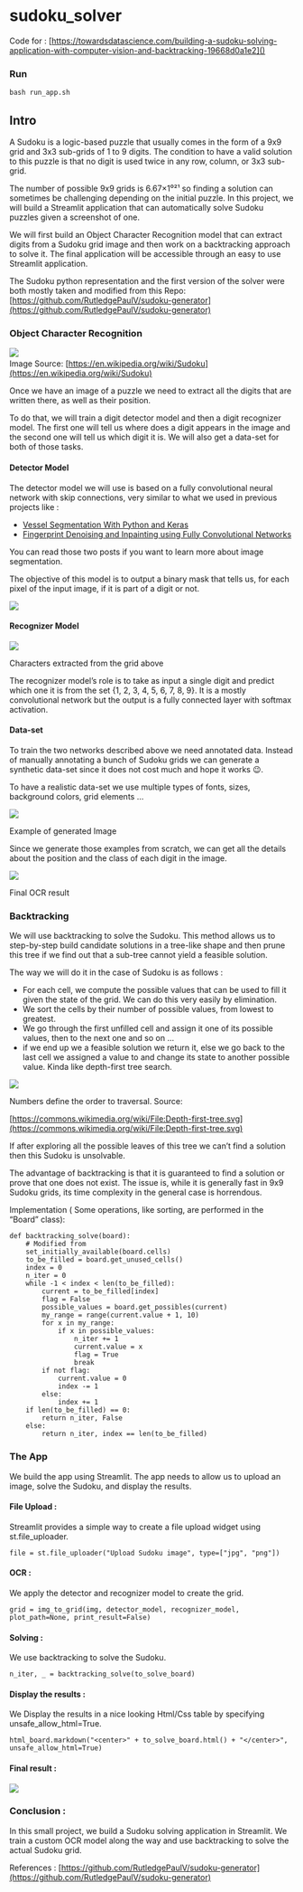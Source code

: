 # sudoku_solver
Code for : [https://towardsdatascience.com/building-a-sudoku-solving-application-with-computer-vision-and-backtracking-19668d0a1e2]()

### Run
```
bash run_app.sh
```

## Intro

A Sudoku is a logic-based puzzle that usually comes in the form of a 9x9 grid
and 3x3 sub-grids of 1 to 9 digits. The condition to have a valid solution to
this puzzle is that no digit is used twice in any row, column, or 3x3 sub-grid.

The number of possible 9x9 grids is 6.67×1⁰²¹ so finding a solution can
sometimes be challenging depending on the initial puzzle. In this project, we
will build a Streamlit application that can automatically solve Sudoku puzzles
given a screenshot of one.

We will first build an Object Character Recognition model that can extract
digits from a Sudoku grid image and then work on a backtracking approach to
solve it. The final application will be accessible through an easy to use
Streamlit application.

The Sudoku python representation and the first version of the solver were both
mostly taken and modified from this Repo:
[https://github.com/RutledgePaulV/sudoku-generator](https://github.com/RutledgePaulV/sudoku-generator)

### Object Character Recognition

![](https://cdn-images-1.medium.com/max/800/1*-oZUiyeOi3y-qYChxuxtGQ.png)
<span class="figcaption_hack">  
Image Source:
[https://en.wikipedia.org/wiki/Sudoku](https://en.wikipedia.org/wiki/Sudoku)</span>

Once we have an image of a puzzle we need to extract all the digits that are
written there, as well as their position.

To do that, we will train a digit detector model and then a digit recognizer
model. The first one will tell us where does a digit appears in the image and
the second one will tell us which digit it is. We will also get a data-set for
both of those tasks.

#### Detector Model

The detector model we will use is based on a fully convolutional neural network
with skip connections, very similar to what we used in previous projects like :

* [Vessel Segmentation With Python and
Keras](https://towardsdatascience.com/vessel-segmentation-with-python-and-keras-722f9fb71b21)
* [Fingerprint Denoising and Inpainting using Fully Convolutional
Networks](https://towardsdatascience.com/fingerprint-denoising-and-inpainting-using-fully-convolutional-networks-e24714c3233)

You can read those two posts if you want to learn more about image segmentation.

The objective of this model is to output a binary mask that tells us, for each
pixel of the input image, if it is part of a digit or not.

![](https://cdn-images-1.medium.com/max/800/1*n0f4XJr4CQGZeC2k44-Yvw.png)

#### Recognizer Model

![](https://cdn-images-1.medium.com/max/800/1*CIYBsWqBNv9C9skKILFCLA.png)

<span class="figcaption_hack">Characters extracted from the grid above</span>

The recognizer model’s role is to take as input a single digit and predict which
one it is from the set {1, 2, 3, 4, 5, 6, 7, 8, 9}. It is a mostly convolutional
network but the output is a fully connected layer with softmax activation.

#### Data-set

To train the two networks described above we need annotated data. Instead of
manually annotating a bunch of Sudoku grids we can generate a synthetic data-set
since it does not cost much and hope it works 😉.

To have a realistic data-set we use multiple types of fonts, sizes, background
colors, grid elements …

![](https://cdn-images-1.medium.com/max/800/1*cXmWQWiVwx779lm9EKfYig.png)

<span class="figcaption_hack">Example of generated Image</span>

Since we generate those examples from scratch, we can get all the details about
the position and the class of each digit in the image.

![](https://cdn-images-1.medium.com/max/800/1*CfQT1X4cxMK1eqnJq8ZbbA.png)

<span class="figcaption_hack">Final OCR result</span>

### Backtracking

We will use backtracking to solve the Sudoku. This method allows us to
step-by-step build candidate solutions in a tree-like shape and then prune this
tree if we find out that a sub-tree cannot yield a feasible solution.

The way we will do it in the case of Sudoku is as follows :

* For each cell, we compute the possible values that can be used to fill it given
the state of the grid. We can do this very easily by elimination.
* We sort the cells by their number of possible values, from lowest to greatest.
* We go through the first unfilled cell and assign it one of its possible values,
then to the next one and so on …
* if we end up we a feasible solution we return it, else we go back to the last
cell we assigned a value to and change its state to another possible value.
Kinda like depth-first tree search.

![](https://cdn-images-1.medium.com/max/800/1*SEoISyrZa_RexSPhmt2w_A.png)

<span class="figcaption_hack">Numbers define the order to traversal. Source:

[https://commons.wikimedia.org/wiki/File:Depth-first-tree.svg](https://commons.wikimedia.org/wiki/File:Depth-first-tree.svg)</span>

If after exploring all the possible leaves of this tree we can’t find a solution
then this Sudoku is unsolvable.

The advantage of backtracking is that it is guaranteed to find a solution or
prove that one does not exist. The issue is, while it is generally fast in 9x9
Sudoku grids, its time complexity in the general case is horrendous.

Implementation ( Some operations, like sorting, are performed in the “Board”
class):

    def backtracking_solve(board):
        # Modified from 
        set_initially_available(board.cells)
        to_be_filled = board.get_unused_cells()
        index = 0
        n_iter = 0
        while -1 < index < len(to_be_filled):
            current = to_be_filled[index]
            flag = False
            possible_values = board.get_possibles(current)
            my_range = range(current.value + 1, 10)
            for x in my_range:
                if x in possible_values:
                    n_iter += 1
                    current.value = x
                    flag = True
                    break
            if not flag:
                current.value = 0
                index -= 1
            else:
                index += 1
        if len(to_be_filled) == 0:
            return n_iter, False
        else:
            return n_iter, index == len(to_be_filled)

### The App

We build the app using Streamlit. The app needs to allow us to upload an image,
solve the Sudoku, and display the results.

#### File Upload :

Streamlit provides a simple way to create a file upload widget using
st.file_uploader.

    file = st.file_uploader("Upload Sudoku image", type=["jpg", "png"])

#### OCR :

We apply the detector and recognizer model to create the grid.

    grid = img_to_grid(img, detector_model, recognizer_model, plot_path=None, print_result=False)

#### Solving :

We use backtracking to solve the Sudoku.

    n_iter, _ = backtracking_solve(to_solve_board)

#### Display the results :

We Display the results in a nice looking Html/Css table by specifying
unsafe_allow_html=True.

    html_board.markdown("<center>" + to_solve_board.html() + "</center>", unsafe_allow_html=True)

#### Final result :

![](https://cdn-images-1.medium.com/max/2560/1*v1bArKhF6rA0KvMxRfUg1g.png)

### Conclusion :

In this small project, we build a Sudoku solving application in Streamlit. We
train a custom OCR model along the way and use backtracking to solve the actual
Sudoku grid.


References :
[https://github.com/RutledgePaulV/sudoku-generator](https://github.com/RutledgePaulV/sudoku-generator)